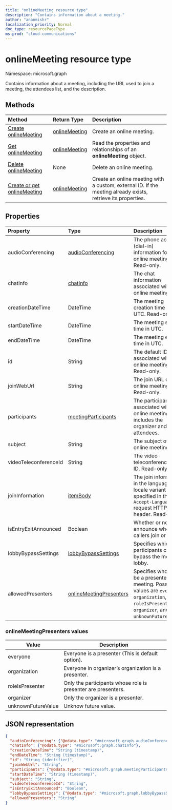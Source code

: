 ```yaml
---
title: "onlineMeeting resource type"
description: "Contains information about a meeting."
author: "ananmishr"
localization_priority: Normal
doc_type: resourcePageType
ms.prod: "cloud-communications"
---
```


# onlineMeeting resource type

Namespace: microsoft.graph

Contains information about a meeting, including the URL used to join a meeting, the attendees list, and the description.

## Methods

| Method                                                             | Return Type                       | Description                                                                                                  |
| :----------------------------------------------------------------- | :-------------------------------- | :----------------------------------------------------------------------------------------------------------- |
| [Create onlineMeeting](../api/application-post-onlineMeetings.md)  | [onlineMeeting](onlinemeeting.md) | Create an online meeting.                                                                                    |
| [Get onlineMeeting](../api/onlinemeeting-get.md)                   | [onlineMeeting](onlinemeeting.md) | Read the properties and relationships of an **onlineMeeting** object.                                        |
| [Delete onlineMeeting](../api/onlinemeeting-delete.md)             | None                              | Delete an online meeting.                                                                                    |
| [Create or get onlineMeeting](../api/onlinemeeting-createorget.md) | [onlineMeeting](onlinemeeting.md) | Create an online meeting with a custom, external ID. If the meeting already exists, retrieve its properties. |

## Properties

| Property              | Type                                          | Description                                                                                                                |
| :-------------------- | :-------------------------------------------- | :------------------------------------------------------------------------------------------------------------------------- |
| audioConferencing     | [audioConferencing](audioconferencing.md)     | The phone access (dial-in) information for an online meeting. Read-only.                                                   |
| chatInfo              | [chatInfo](chatinfo.md)                       | The chat information associated with this online meeting.                                                                  |
| creationDateTime      | DateTime                                      | The meeting creation time in UTC. Read-only.                                                                               |
| startDateTime         | DateTime                                      | The meeting start time in UTC.                                                                                             |
| endDateTime           | DateTime                                      | The meeting end time in UTC.                                                                                               |
| id                    | String                                        | The default ID associated with the online meeting. Read-only.                                                              |
| joinWebUrl            | String                                        | The join URL of the online meeting. Read-only.                                                                             |
| participants          | [meetingParticipants](meetingparticipants.md) | The participants associated with the online meeting.  This includes the organizer and the attendees.                       |
| subject               | String                                        | The subject of the online meeting.                                                                                         |
| videoTeleconferenceId | String                                        | The video teleconferencing ID. Read-only.                                                                                  |
| joinInformation       | [itemBody](itembody.md)                       | The join information in the language and locale variant specified in the `Accept-Language` request HTTP header. Read-only. |
| isEntryExitAnnounced  | Boolean                                       | Whether or not to announce when callers join or leave.                                                                     |
| lobbyBypassSettings   | [lobbyBypassSettings](lobbyBypassSettings.md) | Specifies which participants can bypass the meeting   lobby.                                                                 |
| allowedPresenters     | [onlineMeetingPresenters](#onlinemeetingpresenters-values)                       | Specifies who can be a presenter in a meeting. Possible values are `everyone`, `organization`, `roleIsPresenter`, `organizer`, and `unknownFutureValue`.                                           |

### onlineMeetingPresenters values

| Value              | Description                                                   |
| ------------------ | ------------------------------------------------------------- |
| everyone           | Everyone is a presenter (This is default option).             |
| organization       | Everyone in organizer’s organization is a presenter.          |
| roleIsPresenter    | Only the participants whose role is presenter are presenters. |
| organizer          | Only the organizer  is a presenter.                           |
| unknownFutureValue | Unknow future value.                                          |

## JSON representation

<!-- {
  "blockType": "resource",
  "optionalProperties": [

  ],
  "@odata.type": "microsoft.graph.onlineMeeting"
}-->
```json
{
  "audioConferencing": {"@odata.type": "#microsoft.graph.audioConferencing"},
  "chatInfo": {"@odata.type": "#microsoft.graph.chatInfo"},
  "creationDateTime": "String (timestamp)",
  "endDateTime": "String (timestamp)",
  "id": "String (identifier)",
  "joinWebUrl": "String",
  "participants": {"@odata.type": "#microsoft.graph.meetingParticipants"},
  "startDateTime": "String (timestamp)",
  "subject": "String",
  "videoTeleconferenceId": "String",
  "isEntryExitAnnounced": "Boolean",
  "lobbyBypassSettings": {"@odata.type": "#microsoft.graph.lobbyBypassSettings"},
  "allowedPresenters": "String"
}
```

<!-- uuid: 8fcb5dbc-d5aa-4681-8e31-b001d5168d79
2015-10-25 14:57:30 UTC -->
<!-- {
  "type": "#page.annotation",
  "description": "onlineMeeting resource",
  "keywords": "",
  "section": "documentation",
  "tocPath": ""
}-->

